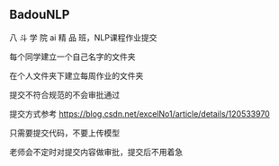 ## BadouNLP

八 斗 学 院 ai 精 品 班，NLP课程作业提交

每个同学建立一个自己名字的文件夹

在个人文件夹下建立每周作业的文件夹

提交不符合规范的不会审批通过

提交方式参考 https://blog.csdn.net/excelNo1/article/details/120533970

只需要提交代码，不要上传模型

老师会不定时对提交内容做审批，提交后不用着急
